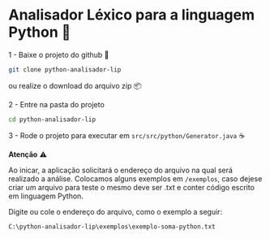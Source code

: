 # Analisador Léxico para a linguagem Python 🐍

1 - Baixe o projeto do github 🔄

```bash
git clone python-analisador-lip 
```

ou realize o download do arquivo zip 📦

2 - Entre na pasta do projeto

```bash
cd python-analisador-lip
```

3 - Rode o projeto para executar em `src/src/python/Generator.java` ☕

**Atenção** ⚠

Ao inicar, a aplicação solicitará o endereço do arquivo na qual será realizado a análise. Colocamos alguns exemplos em `/exemplos`, caso dejese criar um arquivo para teste o mesmo deve ser .txt e conter código escrito em linguagem Python.

Digite ou cole o endereço do arquivo, como o exemplo a seguir: 

`C:\python-analisador-lip\exemplos\exemplo-soma-python.txt`
